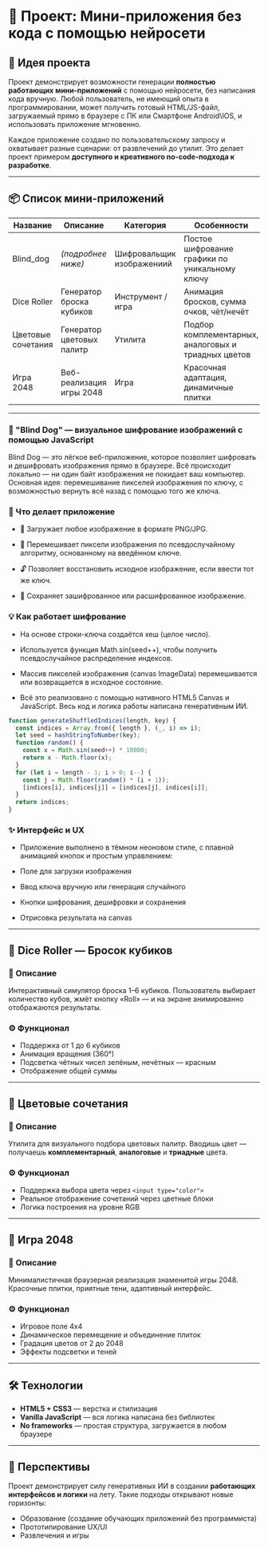 # 🎯 Проект: Мини-приложения без кода с помощью нейросети

## 🧠 Идея проекта

Проект демонстрирует возможности генерации **полностью работающих мини-приложений** с помощью нейросети, без написания кода вручную. Любой пользователь, не имеющий опыта в программировании, может получить готовый HTML/JS-файл, загружаемый прямо в браузере c ПК или Смартфоне Android\IOS, и использовать приложение мгновенно.

Каждое приложение создано по пользовательскому запросу и охватывает разные сценарии: от развлечений до утилит. Это делает проект примером **доступного и креативного no-code-подхода к разработке**.

---

## 📦 Список мини-приложений

| Название        | Описание | Категория | Особенности |
|-----------------|----------|-----------|-------------|
| Blind_dog       | *(подробнее ниже)* | Шифровальщик изображениий | Постое шифрование графики по уникальному ключу |
| Dice Roller     | Генератор броска кубиков | Инструмент / игра | Анимация бросков, сумма очков, чёт/нечёт |
| Цветовые сочетания | Генератор цветовых палитр | Утилита | Подбор комплементарных, аналоговых и триадных цветов |
| Игра 2048       | Веб-реализация игры 2048 | Игра | Красочная адаптация, динамичные плитки |

---

### 🐶 "Blind Dog" — визуальное шифрование изображений с помощью JavaScript
Blind Dog — это лёгкое веб-приложение, которое позволяет шифровать и дешифровать изображения прямо в браузере. Всё происходит локально — ни один байт изображения не покидает ваш компьютер. Основная идея: перемешивание пикселей изображения по ключу, с возможностью вернуть всё назад с помощью того же ключа.

<!-- если будет изображение -->

### 🔧 Что делает приложение
* 📁 Загружает любое изображение в формате PNG/JPG.

* 🔐 Перемешивает пиксели изображения по псевдослучайному алгоритму, основанному на введённом ключе.

* 🔓 Позволяет восстановить исходное изображение, если ввести тот же ключ.

* 💾 Сохраняет зашифрованное или расшифрованное изображение.

### 💡 Как работает шифрование
* На основе строки-ключа создаётся хеш (целое число).

* Используется функция Math.sin(seed++), чтобы получить псевдослучайное распределение индексов.

* Массив пикселей изображения (canvas ImageData) перемешивается или возвращается в исходное состояние.

* Всё это реализовано с помощью нативного HTML5 Canvas и JavaScript. Весь код и логика работы написана генеративным ИИ.

```js
function generateShuffledIndices(length, key) {
  const indices = Array.from({ length }, (_, i) => i);
  let seed = hashStringToNumber(key);
  function random() {
    const x = Math.sin(seed++) * 10000;
    return x - Math.floor(x);
  }
  for (let i = length - 1; i > 0; i--) {
    const j = Math.floor(random() * (i + 1));
    [indices[i], indices[j]] = [indices[j], indices[i]];
  }
  return indices;
}
```

### ✨ Интерфейс и UX
* Приложение выполнено в тёмном неоновом стиле, с плавной анимацией кнопок и простым управлением:

* Поле для загрузки изображения

* Ввод ключа вручную или генерация случайного

* Кнопки шифрования, дешифровки и сохранения

* Отрисовка результата на canvas

---

## 🎲 Dice Roller — Бросок кубиков

### 📝 Описание  
Интерактивный симулятор броска 1–6 кубиков. Пользователь выбирает количество кубов, жмёт кнопку «Roll» — и на экране анимированно отображаются результаты.

### ⚙️ Функционал
- Поддержка от 1 до 6 кубиков
- Анимация вращения (360°)
- Подсветка чётных чисел зелёным, нечётных — красным
- Отображение общей суммы

---

## 🎨 Цветовые сочетания

### 📝 Описание  
Утилита для визуального подбора цветовых палитр. Вводишь цвет — получаешь **комплементарный**, **аналоговые** и **триадные** цвета.

### ⚙️ Функционал
- Поддержка выбора цвета через `<input type="color">`
- Реальное отображение сочетаний через цветные блоки
- Логика построения на уровне RGB

---

## 🔢 Игра 2048

### 📝 Описание  
Минималистичная браузерная реализация знаменитой игры 2048. Красочные плитки, приятные тени, адаптивный интерфейс.

### ⚙️ Функционал
- Игровое поле 4x4
- Динамическое перемещение и объединение плиток
- Градация цветов от 2 до 2048
- Эффекты подсветки и теней

---

## 🛠 Технологии

- **HTML5 + CSS3** — верстка и стилизация
- **Vanilla JavaScript** — вся логика написана без библиотек
- **No frameworks** — простая структура, загружается в любом браузере

---

## 🔮 Перспективы

Проект демонстрирует силу генеративных ИИ в создании **работающих интерфейсов и логики** на лету. Такие подходы открывают новые горизонты:
- Образование (создание обучающих приложений без программиста)
- Прототипирование UX/UI
- Развлечения и игры
